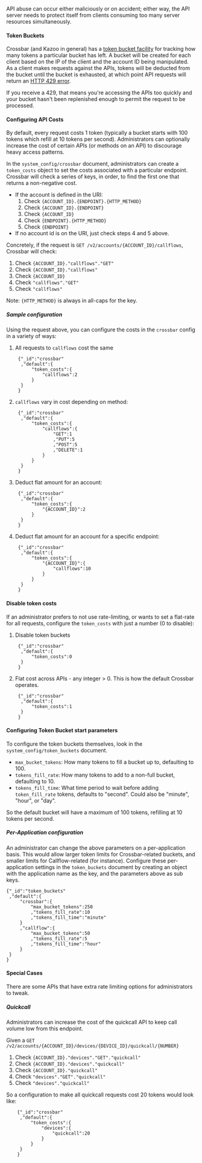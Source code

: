 

API abuse can occur either maliciously or on accident; either way, the API server needs to protect itself from clients consuming too many server resources simultaneously.

#### Token Buckets

Crossbar (and Kazoo in general) has a [token bucket facility](https://en.wikipedia.org/wiki/Token_bucket) for tracking how many tokens a particular bucket has left. A bucket will be created for each client based on the IP of the client and the account ID being manipulated. As a client makes requests against the APIs, tokens will be deducted from the bucket until the bucket is exhausted, at which point API requests will return an [HTTP 429 error](https://en.wikipedia.org/wiki/List_of_HTTP_status_codes#4xx_Client_Error).

If you receive a 429, that means you're accessing the APIs too quickly and your bucket hasn't been replenished enough to permit the request to be processed.

#### Configuring API Costs

By default, every request costs 1 token (typically a bucket starts with 100 tokens which refill at 10 tokens per second). Administrators can optionally increase the cost of certain APIs (or methods on an API) to discourage heavy access patterns.

In the `system_config/crossbar` document, administrators can create a `token_costs` object to set the costs associated with a particular endpoint. Crossbar will check a series of keys, in order, to find the first one that returns a non-negative cost.

* If the account is defined in the URI:
    1. Check `{ACCOUNT_ID}.{ENDPOINT}.{HTTP_METHOD}`
    2. Check `{ACCOUNT_ID}.{ENDPOINT}`
    3. Check `{ACCOUNT_ID}`
    4. Check `{ENDPOINT}.{HTTP_METHOD}`
    5. Check `{ENDPOINT}`
* If no account id is on the URI, just check steps 4 and 5 above.

Concretely, if the request is `GET /v2/accounts/{ACCOUNT_ID}/callflows`, Crossbar will check:

1. Check `{ACCOUNT_ID}."callflows"."GET"`
2. Check `{ACCOUNT_ID}."callflows"`
3. Check `{ACCOUNT_ID}`
4. Check `"callflows"."GET"`
5. Check `"callflows"`

Note: `{HTTP_METHOD}` is always in all-caps for the key.

##### Sample configuration

Using the request above, you can configure the costs in the `crossbar` config in a variety of ways:

1. All requests to `callflows` cost the same

        {"_id":"crossbar"
         ,"default":{
             "token_costs":{
                 "callflows":2
             }
         }
        }

2. `callflows` vary in cost depending on method:

        {"_id":"crossbar"
         ,"default":{
             "token_costs":{
                 "callflows":{
                     "GET":1
                     ,"PUT":5
                     ,"POST":5
                     ,"DELETE":1
                 }
             }
         }
        }

3. Deduct flat amount for an account:

        {"_id":"crossbar"
         ,"default":{
             "token_costs":{
                 "{ACCOUNT_ID}":2
             }
         }
        }

4. Deduct flat amount for an account for a specific endpoint:

        {"_id":"crossbar"
         ,"default":{
             "token_costs":{
                 "{ACCOUNT_ID}":{
                     "callflows":10
                 }
             }
         }
        }

#### Disable token costs

If an administrator prefers to not use rate-limiting, or wants to set a flat-rate for all requests, configure the `token_costs` with just a number (0 to disable):

1. Disable token buckets

        {"_id":"crossbar"
         ,"default":{
             "token_costs":0
         }
        }

2. Flat cost across APIs - any integer > 0. This is how the default Crossbar operates.

        {"_id":"crossbar"
         ,"default":{
             "token_costs":1
         }
        }

#### Configuring Token Bucket start parameters

To configure the token buckets themselves, look in the `system_config/token_buckets` document.

* `max_bucket_tokens`: How many tokens to fill a bucket up to, defaulting to 100.
* `tokens_fill_rate`: How many tokens to add to a non-full bucket, defaulting to 10.
* `tokens_fill_time`: What time period to wait before adding `token_fill_rate` tokens, defaults to "second". Could also be "minute", "hour", or "day".

So the default bucket will have a maximum of 100 tokens, refilling at 10 tokens per second.

##### Per-Application configuration

An administrator can change the above parameters on a per-application basis. This would allow larger token limits for Crossbar-related buckets, and smaller limits for Callflow-related (for instance). Configure these per-application settings in the `token_buckets` document by creating an object with the application name as the key, and the parameters above as sub keys.

    {"_id":"token_buckets"
     ,"default":{
         "crossbar":{
             "max_bucket_tokens":250
             ,"tokens_fill_rate":10
             ,"tokens_fill_time":"minute"
         }
         ,"callflow":{
             "max_bucket_tokens":50
             ,"tokens_fill_rate":5
             ,"tokens_fill_time":"hour"
         }
     }
    }

#### Special Cases

There are some APIs that have extra rate limiting options for administrators to tweak.

##### Quickcall

Administrators can increase the cost of the quickcall API to keep call volume low from this endpoint.

Given a `GET /v2/accounts/{ACCOUNT_ID}/devices/{DEVICE_ID}/quickcall/{NUMBER}`

1. Check `{ACCOUNT_ID}."devices"."GET"."quickcall"`
2. Check `{ACCOUNT_ID}."devices"."quickcall"`
3. Check `{ACCOUNT_ID}."quickcall"`
4. Check `"devices"."GET"."quickcall"`
5. Check `"devices"."quickcall"`

So a configuration to make all quickcall requests cost 20 tokens would look like:

        {"_id":"crossbar"
         ,"default":{
             "token_costs":{
                 "devices":{
                     "quickcall":20
                 }
             }
         }
        }
